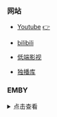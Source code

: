 ### 网站

- [Youtube](https://www.youtube.com/) [👉](https://www.biantube.com/)

- [bilibili](https://www.bilibili.com/)

- [低端影视](https://ddrk.me/)

- [独播库](https://www.duboku.tv/)

### EMBY

<details>

<summary>点击查看</summary>

**普拉斯影业**

AGA公益服(中国电信可直连观看)

https://emby.plusmedia.site 端口: 443

备用服1: https://emby.xeton.dev 端口: 443

备用服2: https://movie.xeton.dev 端口: 443

账号：普拉斯影业

密码：plusisbest


**[​狂热云](https://embywiki.feverss.cloud/)**

日本：jp.emby.cyou:8096

韩国：kr.emby.cyou:8096

用户名：feverss    密码：空

**散兵**

地址：http://yml.cool:8096/

账号：blog

密码：menglei.xyz

</details>

<br>